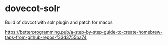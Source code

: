 # dovecot-solr

Build of dovcot with solr plugin and patch for macos

https://betterprogramming.pub/a-step-by-step-guide-to-create-homebrew-taps-from-github-repos-f33d3755ba74
